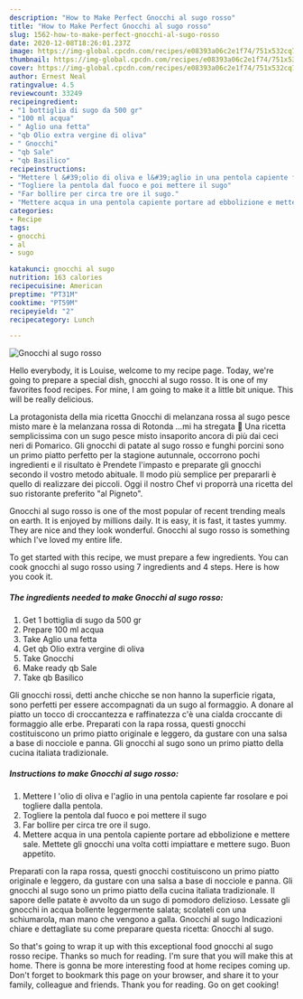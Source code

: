 ```yaml
---
description: "How to Make Perfect Gnocchi al sugo rosso"
title: "How to Make Perfect Gnocchi al sugo rosso"
slug: 1562-how-to-make-perfect-gnocchi-al-sugo-rosso
date: 2020-12-08T18:26:01.237Z
image: https://img-global.cpcdn.com/recipes/e08393a06c2e1f74/751x532cq70/gnocchi-al-sugo-rosso-recipe-main-photo.jpg
thumbnail: https://img-global.cpcdn.com/recipes/e08393a06c2e1f74/751x532cq70/gnocchi-al-sugo-rosso-recipe-main-photo.jpg
cover: https://img-global.cpcdn.com/recipes/e08393a06c2e1f74/751x532cq70/gnocchi-al-sugo-rosso-recipe-main-photo.jpg
author: Ernest Neal
ratingvalue: 4.5
reviewcount: 33249
recipeingredient:
- "1 bottiglia di sugo da 500 gr"
- "100 ml acqua"
- " Aglio una fetta"
- "qb Olio extra vergine di oliva"
- " Gnocchi"
- "qb Sale"
- "qb Basilico"
recipeinstructions:
- "Mettere l &#39;olio di oliva e l&#39;aglio in una pentola capiente far rosolare e poi togliere dalla pentola."
- "Togliere la pentola dal fuoco e poi mettere il sugo"
- "Far bollire per circa tre ore il sugo."
- "Mettere acqua in una pentola capiente portare ad ebbolizione e mettere sale. Mettete gli gnocchi una volta cotti impiattare e mettere sugo. Buon appetito."
categories:
- Recipe
tags:
- gnocchi
- al
- sugo

katakunci: gnocchi al sugo 
nutrition: 163 calories
recipecuisine: American
preptime: "PT31M"
cooktime: "PT59M"
recipeyield: "2"
recipecategory: Lunch

---
```



![Gnocchi al sugo rosso](https://img-global.cpcdn.com/recipes/e08393a06c2e1f74/751x532cq70/gnocchi-al-sugo-rosso-recipe-main-photo.jpg)

Hello everybody, it is Louise, welcome to my recipe page. Today, we're going to prepare a special dish, gnocchi al sugo rosso. It is one of my favorites food recipes. For mine, I am going to make it a little bit unique. This will be really delicious.

La protagonista della mia ricetta Gnocchi di melanzana rossa al sugo pesce misto mare è la melanzana rossa di Rotonda …mi ha stregata 🙂 Una ricetta semplicissima con un sugo pesce misto insaporito ancora di più dai ceci neri di Pomarico. Gli gnocchi di patate al sugo rosso e funghi porcini sono un primo piatto perfetto per la stagione autunnale, occorrono pochi ingredienti e il risultato è Prendete l&#39;impasto e preparate gli gnocchi secondo il vostro metodo abituale. Il modo più semplice per prepararli è quello di realizzare dei piccoli. Oggi il nostro Chef vi proporrà una ricetta del suo ristorante preferito &#34;al Pigneto&#34;.

Gnocchi al sugo rosso is one of the most popular of recent trending meals on earth. It is enjoyed by millions daily. It is easy, it is fast, it tastes yummy. They are nice and they look wonderful. Gnocchi al sugo rosso is something which I've loved my entire life.


To get started with this recipe, we must prepare a few ingredients. You can cook gnocchi al sugo rosso using 7 ingredients and 4 steps. Here is how you cook it.

<!--inarticleads1-->

##### The ingredients needed to make Gnocchi al sugo rosso:

1. Get 1 bottiglia di sugo da 500 gr
1. Prepare 100 ml acqua
1. Take  Aglio una fetta
1. Get qb Olio extra vergine di oliva
1. Take  Gnocchi
1. Make ready qb Sale
1. Take qb Basilico


Gli gnocchi rossi, detti anche chicche se non hanno la superficie rigata, sono perfetti per essere accompagnati da un sugo al formaggio. A donare al piatto un tocco di croccantezza e raffinatezza c&#39;è una cialda croccante di formaggio alle erbe. Preparati con la rapa rossa, questi gnocchi costituiscono un primo piatto originale e leggero, da gustare con una salsa a base di nocciole e panna. Gli gnocchi al sugo sono un primo piatto della cucina italiata tradizionale. 

<!--inarticleads2-->

##### Instructions to make Gnocchi al sugo rosso:

1. Mettere l &#39;olio di oliva e l&#39;aglio in una pentola capiente far rosolare e poi togliere dalla pentola.
1. Togliere la pentola dal fuoco e poi mettere il sugo
1. Far bollire per circa tre ore il sugo.
1. Mettere acqua in una pentola capiente portare ad ebbolizione e mettere sale. Mettete gli gnocchi una volta cotti impiattare e mettere sugo. Buon appetito.


Preparati con la rapa rossa, questi gnocchi costituiscono un primo piatto originale e leggero, da gustare con una salsa a base di nocciole e panna. Gli gnocchi al sugo sono un primo piatto della cucina italiata tradizionale. Il sapore delle patate è avvolto da un sugo di pomodoro delizioso. Lessate gli gnocchi in acqua bollente leggermente salata; scolateli con una schiumarola, man mano che vengono a galla. Gnocchi al sugo Indicazioni chiare e dettagliate su come preparare questa ricetta: Gnocchi al sugo. 

So that's going to wrap it up with this exceptional food gnocchi al sugo rosso recipe. Thanks so much for reading. I'm sure that you will make this at home. There is gonna be more interesting food at home recipes coming up. Don't forget to bookmark this page on your browser, and share it to your family, colleague and friends. Thank you for reading. Go on get cooking!
